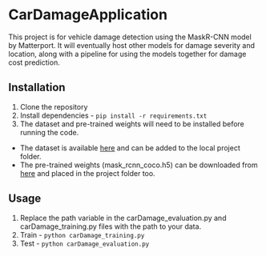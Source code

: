 # CarDamageApplication

This project is for vehicle damage detection using the MaskR-CNN model by Matterport. It will eventually host other models for damage severity and location, along with a pipeline for using the models together for damage cost prediction.

## Installation
1. Clone the repository
2. Install dependencies - `pip install -r requirements.txt`
3. The dataset and pre-trained weights will need to be installed before running the code.
- The dataset is available [here](https://cardd-ustc.github.io/) and can be added to the local project folder.
- The pre-trained weights (mask_rcnn_coco.h5) can be downloaded from [here](https://github.com/matterport/Mask_RCNN/releases) and placed in the project folder too.

## Usage

1. Replace the path variable in the carDamage_evaluation.py and carDamage_training.py files with the path to your data.
2. Train - `python carDamage_training.py`
3. Test - `python carDamage_evaluation.py`
